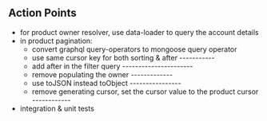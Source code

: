 ## Action Points

- for product owner resolver, use data-loader to query the account details
- in product pagination:
  - convert graphql query-operators to mongoose query operator
  - use same cursor key for both sorting & after -----------
  - add after in the filter query ----------------------
  - remove populating the owner -------------
  - use toJSON instead toObject ----------------
  - remove generating cursor, set the cursor value to the product cursor ------------
- integration & unit tests
